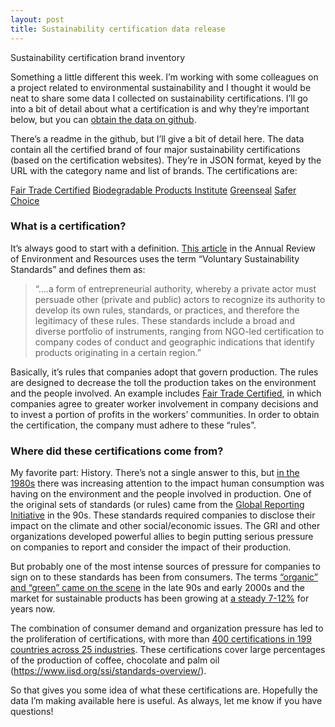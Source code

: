 ```yaml
---
layout: post
title: Sustainability certification data release
---
```


Sustainability certification brand inventory

Something a little different this week.  I’m working with some colleagues on a project related to environmental sustainability and I thought it would be neat to share some data I collected on sustainability certifications.  I’ll go into a bit of detail about what a certification is and why they’re important below, but you can [obtain the data on github](https://github.com/bpben/su_public).

There’s a readme in the github, but I’ll give a bit of detail here.  The data contain all the certified brand of four major sustainability certifications (based on the certification websites).  They’re in JSON format, keyed by the URL with the category name and list of brands.  The certifications are:

[Fair Trade Certified](https://www.fairtradecertified.org)
[Biodegradable Products Institute](https://www.bpiworld.org)
[Greenseal](https://greenseal.org)
[Safer Choice](https://www.epa.gov/saferchoice)

### What is a certification?
It’s always good to start with a definition.  [This article](https://www.annualreviews.org/doi/full/10.1146/annurev-environ-102017-025931) in the Annual Review of Environment and Resources uses the term “Voluntary Sustainability Standards” and defines them as:

>“….a form of entrepreneurial authority, whereby a private actor must persuade other (private and public) actors to recognize its authority to develop its own rules, standards, or practices, and therefore the legitimacy of these rules. These standards include a broad and diverse portfolio of instruments, ranging from NGO-led certification to company codes of conduct and geographic indications that identify products originating in a certain region.” 

Basically, it’s rules that companies adopt that govern production.  The rules are designed to decrease the toll the production takes on the environment and the people involved.  An example includes [Fair Trade Certified](https://www.fairtradecertified.org/business/standards), in which companies agree to greater worker involvement in company decisions and to invest a portion of profits in the workers’ communities.  In order to obtain the certification, the company must adhere to these “rules”.

### Where did these certifications come from?
My favorite part: History.  There’s not a single answer to this, but [in the 1980s](https://www.knowablemagazine.org/article/sustainability/2019/blizzard-sustainability-labels) there was increasing attention to the impact human consumption was having on the environment and the people involved in production.  One of the original sets of standards (or rules) came from the [Global Reporting Initiative](https://www.globalreporting.org/information/about-gri/gri-history/Pages/GRI's%20history.aspx) in the 90s.  These standards required companies to disclose their impact on the climate and other social/economic issues.  The GRI and other organizations developed powerful allies to begin putting serious pressure on companies to report and consider the impact of their production.

But probably one of the most intense sources of pressure for companies to sign on to these standards has been from consumers.  The terms [“organic” and “green” came on the scene](https://www.hbs.edu/faculty/Publication%20Files/18-034_39d7d71d-9e84-4e8b-97c0-0e626f75293c.pdf) in the late 90s and early 2000s and the market for sustainable products has been growing at [a steady 7-12%](https://www.nielsen.com/us/en/insights/report/2018/unpacking-the-sustainability-landscape/) for years now.

The combination of consumer demand and organization pressure has led to the proliferation of certifications, with more than [400 certifications in 199 countries across 25 industries](http://www.ecolabelindex.com/).  These certifications cover large percentages of the production of coffee, chocolate and palm oil (https://www.iisd.org/ssi/standards-overview/).

So that gives you some idea of what these certifications are.  Hopefully the data I’m making available here is useful.  As always, let me know if you have questions!
